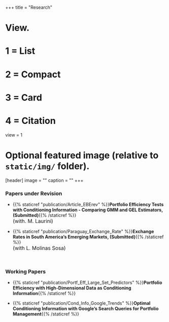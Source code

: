 +++
title = "Research"

# View.
#   1 = List
#   2 = Compact
#   3 = Card
#   4 = Citation
view = 1

# Optional featured image (relative to `static/img/` folder).
[header]
image = ""
caption = ""
+++

### **Papers under Revision**

* {{% staticref "publication/Article_EBErev" %}}**Portfolio Efficiency Tests with Conditioning Information - Comparing GMM and GEL Estimators, (Submitted)**{{% /staticref %}}  
 <font size="3"> (with. M. Laurini) </font>


* {{% staticref "publication/Paraguay_Exchange_Rate" %}}**Exchange Rates in South America’s Emerging Markets, (Submitted)**{{% /staticref %}}  
 <font size="3"> (with L. Molinas Sosa) </font> 


<br>

### **Working Papers**

* {{% staticref "publication/Portf_Eff_Large_Set_Predictors" %}}**Portfolio Efficiency with High-Dimensional Data as Conditioning Information**{{% /staticref %}}


* {{% staticref "publication/Cond_Info_Google_Trends" %}}**Optimal Conditioning Information with Google’s Search Queries for Portfolio Management**{{% /staticref %}}


<br>
<br>
<br>
<br>
<br>
<br>
<br>
<br>
